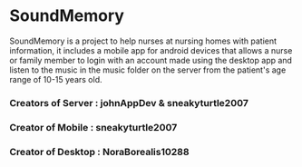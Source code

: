 # SoundMemory

SoundMemory is a project to help nurses at nursing homes with patient information, it includes a mobile app for android devices that allows a nurse or family member to login with an account made using the desktop app and listen to the music in the music folder on the server from the patient's age range of 10-15 years old.

### Creators of Server : johnAppDev & sneakyturtle2007
### Creator of Mobile : sneakyturtle2007
### Creator of Desktop : NoraBorealis10288
